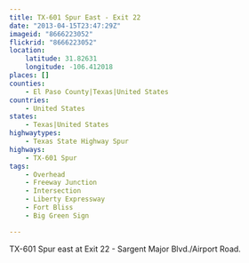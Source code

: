 ```yaml
---
title: TX-601 Spur East - Exit 22
date: "2013-04-15T23:47:29Z"
imageid: "8666223052"
flickrid: "8666223052"
location:
    latitude: 31.82631
    longitude: -106.412018
places: []
counties:
    - El Paso County|Texas|United States
countries:
    - United States
states:
    - Texas|United States
highwaytypes:
    - Texas State Highway Spur
highways:
    - TX-601 Spur
tags:
    - Overhead
    - Freeway Junction
    - Intersection
    - Liberty Expressway
    - Fort Bliss
    - Big Green Sign

---
```

TX-601 Spur east at Exit 22 - Sargent Major Blvd./Airport Road.